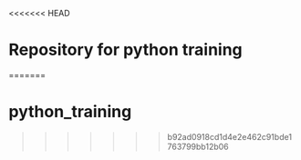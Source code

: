 <<<<<<< HEAD
# Repository for python training
=======
# python_training
>>>>>>> b92ad0918cd1d4e2e462c91bde1763799bb12b06
